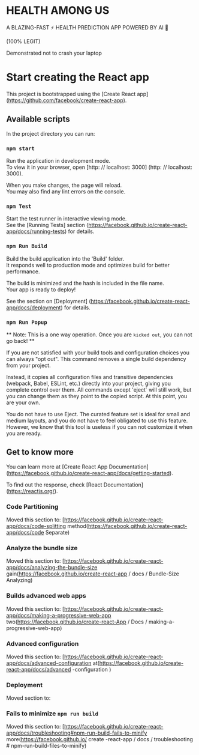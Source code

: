 # HEALTH AMONG US

A BLAZING-FAST ⚡ HEALTH PREDICTION APP POWERED BY AI 🚀

(100% LEGIT)

Demonstrated not to crash your laptop

# Start creating the React app

This project is bootstrapped using the [Create React app] (https://github.com/facebook/create-react-app).

## Available scripts

In the project directory you can run:

### `npm start`

Run the application in development mode. \
To view it in your browser, open [http: // localhost: 3000] (http: // localhost: 3000).

When you make changes, the page will reload. \
You may also find any lint errors on the console.

### `npm Test`

Start the test runner in interactive viewing mode. \
See the [Running Tests] section (https://facebook.github.io/create-react-app/docs/running-tests) for details.

### `npm Run Build`

Build the build application into the 'Build' folder. \
It responds well to production mode and optimizes build for better performance.

The build is minimized and the hash is included in the file name. \
Your app is ready to deploy!

See the section on [Deployment] (https://facebook.github.io/create-react-app/docs/deployment) for details.

### `npm Run Popup`

** Note: This is a one way operation. Once you are `kicked out`, you can not go back! **

If you are not satisfied with your build tools and configuration choices you can always "opt out". This command removes a single build dependency from your project.

Instead, it copies all configuration files and transitive dependencies (webpack, Babel, ESLint, etc.) directly into your project, giving you complete control over them. All commands except 'eject` will still work, but you can change them as they point to the copied script. At this point, you are your own.

You do not have to use Eject. The curated feature set is ideal for small and medium layouts, and you do not have to feel obligated to use this feature. However, we know that this tool is useless if you can not customize it when you are ready.

## Get to know more

You can learn more at [Create React App Documentation] (https://facebook.github.io/create-react-app/docs/getting-started).

To find out the response, check [React Documentation] (https://reactjs.org/).

### Code Partitioning

Moved this section to: [https://facebook.github.io/create-react-app/docs/code-splitting method(https://facebook.github.io/create-react-app/docs/code Separate)

### Analyze the bundle size

Moved this section to: [https://facebook.github.io/create-react-app/docs/analyzing-the-bundle-size gain(https://facebook.github.io/create-react-app / docs / Bundle-Size Analyzing)

### Builds advanced web apps

Moved this section to: [https://facebook.github.io/create-react-app/docs/making-a-progressive-web-app two(https://facebook.github.io/create-react-App / Docs / making-a-progressive-web-app)

### Advanced configuration

Moved this section to: [https://facebook.github.io/create-react-app/docs/advanced-configuration at(https://facebook.github.io/create-react-app/docs/advanced -configuration )

### Deployment

Moved section to:

### Fails to minimize `npm run build`

Moved this section to: [https://facebook.github.io/create-react-app/docs/troubleshooting#npm-run-build-fails-to-minify more(https://facebook.github.io/ create -react-app / docs / troubleshooting # npm-run-build-files-to-minify)
